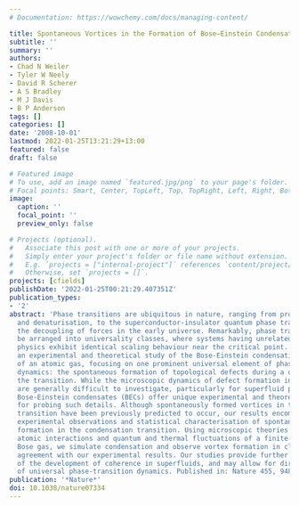 ```yaml
---
# Documentation: https://wowchemy.com/docs/managing-content/

title: Spontaneous Vortices in the Formation of Bose–Einstein Condensates
subtitle: ''
summary: ''
authors:
- Chad N Weiler
- Tyler W Neely
- David R Scherer
- A S Bradley
- M J Davis
- B P Anderson
tags: []
categories: []
date: '2008-10-01'
lastmod: 2022-01-25T13:21:29+13:00
featured: false
draft: false

# Featured image
# To use, add an image named `featured.jpg/png` to your page's folder.
# Focal points: Smart, Center, TopLeft, Top, TopRight, Left, Right, BottomLeft, Bottom, BottomRight.
image:
  caption: ''
  focal_point: ''
  preview_only: false

# Projects (optional).
#   Associate this post with one or more of your projects.
#   Simply enter your project's folder or file name without extension.
#   E.g. `projects = ["internal-project"]` references `content/project/deep-learning/index.md`.
#   Otherwise, set `projects = []`.
projects: [cfields]
publishDate: '2022-01-25T00:21:29.407351Z'
publication_types:
- '2'
abstract: 'Phase transitions are ubiquitous in nature, ranging from protein folding
  and denaturisation, to the superconductor-insulator quantum phase transition, to
  the decoupling of forces in the early universe. Remarkably, phase transitions can
  be arranged into universality classes, where systems having unrelated microscopic
  physics exhibit identical scaling behaviour near the critical point. Here we present
  an experimental and theoretical study of the Bose-Einstein condensation phase transition
  of an atomic gas, focusing on one prominent universal element of phase transition
  dynamics: the spontaneous formation of topological defects during a quench through
  the transition. While the microscopic dynamics of defect formation in phase transitions
  are generally difficult to investigate, particularly for superfluid phase transitions,
  Bose-Einstein condensates (BECs) offer unique experimental and theoretical opportunities
  for probing such details. Although spontaneously formed vortices in the condensation
  transition have been previously predicted to occur, our results encompass the first
  experimental observations and statistical characterisation of spontaneous vortex
  formation in the condensation transition. Using microscopic theories that incorporate
  atomic interactions and quantum and thermal fluctuations of a finite-temperature
  Bose gas, we simulate condensation and observe vortex formation in close quantitative
  agreement with our experimental results. Our studies provide further understanding
  of the development of coherence in superfluids, and may allow for direct investigation
  of universal phase-transition dynamics. Published in: Nature 455, 948 (2008).'
publication: '*Nature*'
doi: 10.1038/nature07334
---
```

